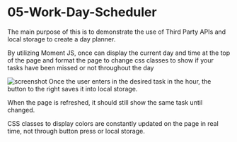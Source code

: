 # 05-Work-Day-Scheduler
The main purpose of this is to demonstrate the use of Third Party APIs and local storage to create a day planner.<p>
By utilizing Moment JS, once can display the current day and time at the top of the page and format the page to change css classes to show if your tasks have been missed or not throughout the day<p>
<img src="https://i.ibb.co/ZLTZvGv/screenshot-1.png" alt="screenshot">
Once the user enters in the desired task in the hour, the button to the right saves it into local storage.<p>
When the page is refreshed, it should still show the same task until changed.<p>
CSS classes to display colors are constantly updated on the page in real time, not through button press or local storage.
